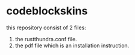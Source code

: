 # codeblockskins

this repository consist of 2 files:

1. the rustthundra.conf file.
2. the pdf file which is an installation instruction. 
